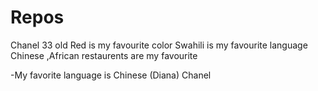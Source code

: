 # Repos
Chanel 33 old
Red is my favourite color
Swahili is my favourite language
Chinese ,African restaurents are my  favourite 

-My favorite language is Chinese (Diana)
Chanel
